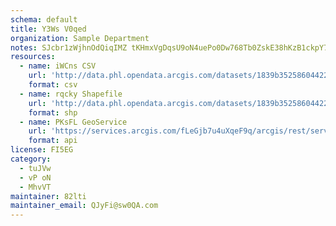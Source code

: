 ```yaml
---
schema: default
title: Y3Ws V0qed 
organization: Sample Department 
notes: SJcbr1zWjhnOdQiqIMZ tKHmxVgDqsU9oN4uePo0Dw768Tb0ZskE38hKzB1ckpY7YAfGCMX4x3FgWaSVypRfLA2FtvB 6dOIXPQU 
resources:
  - name: iWCns CSV
    url: 'http://data.phl.opendata.arcgis.com/datasets/1839b35258604422b0b520cbb668df0d_0.csv'
    format: csv
  - name: rqcky Shapefile
    url: 'http://data.phl.opendata.arcgis.com/datasets/1839b35258604422b0b520cbb668df0d_0.zip'
    format: shp
  - name: PKsFL GeoService
    url: 'https://services.arcgis.com/fLeGjb7u4uXqeF9q/arcgis/rest/services/Air_Monitoring_Stations/FeatureServer/0/query'
    format: api
license: FI5EG 
category:
  - tuJVw 
  - vP oN 
  - MhvVT 
maintainer: 82lti  
maintainer_email: QJyFi@sw0QA.com
---
```

